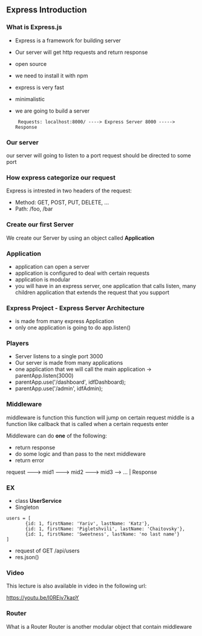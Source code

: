 ## Express Introduction

### What is Express.js

- Express is a framework for building server
- Our server will get http requests and return response
- open source
- we need to install it with npm
- express is very fast
- minimalistic 
- we are going to build a server


       Requests: localhost:8000/ ----> Express Server 8000 -----> Response

### Our server

our server will going to listen to a port
request should be directed to some port

### How express categorize our request

Express is intrested in two headers of the request:

- Method: GET, POST, PUT, DELETE, ...
- Path: /foo, /bar

### Create our first Server

We create our Server by using an object called **Application**

### Application

- application can open a server
- application is configured to deal with certain requests
- application is modular
- you will have in an express server, one application that calls listen, many children application that extends the request that you support

### Express Project - Express Server Architecture

- is made from many express Application
- only one application is going to do app.listen()

### Players

- Server listens to a single port 3000
- Our server is made from many applications
- one application that we will call the main application -> parentApp.listen(3000)
- parentApp.use('/dashboard', idfDashboard);
- parentApp.use('/admin', idfAdmin);

### Middleware

middleware is function
this function will  jump on certain request
middle is a function like callback that is called when a certain requests enter

Middleware can do **one** of the following:
- return response
- do some logic and than pass to the next middleware
- return error

request ---> mid1 ---> mid2 ---> mid3 --> ...
                         |
                    Response

### EX

- class **UserService**
- Singleton

```
users = [
       {id: 1, firstName: 'Yariv', lastName: 'Katz'},
       {id: 1, firstName: 'Pigletshvili', lastName: 'Chaitovsky'},
       {id: 1, firstName: 'Sweetness', lastName: 'no last name'}
]
```
- request of GET /api/users
- res.json()

### Video

This lecture is also available in video in the following url:

https://youtu.be/I0REjv7kapY

### Router

What is a Router
Router is another modular object that contain middleware

